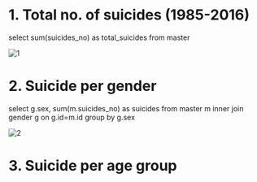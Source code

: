 # 1. Total no. of suicides (1985-2016)
select sum(suicides_no) as total_suicides from master

![1](https://github.com/Gouravdeep-Singh/Suicide_analysis/assets/104523395/c4ec3385-9970-48f1-84db-999452ecd832)


# 2. Suicide per gender
select g.sex, sum(m.suicides_no) as suicides from master m inner join gender g on g.id=m.id group by g.sex

![2](https://github.com/Gouravdeep-Singh/Suicide_analysis/assets/104523395/27d2c667-cee3-4166-aa63-da59ef0f2a6a)

# 3. Suicide per age group

